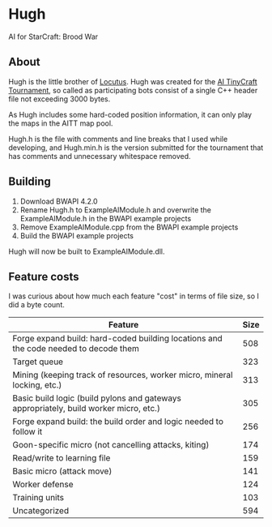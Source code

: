 # Hugh
AI for StarCraft: Brood War

## About
Hugh is the little brother of [Locutus](https://github.com/bmnielsen/Locutus). Hugh was created for the [AI TinyCraft Tournament](https://sites.google.com/view/mcrave/aitt), so called as participating bots consist of a single C++ header file not exceeding 3000 bytes.

As Hugh includes some hard-coded position information, it can only play the maps in the AITT map pool.

Hugh.h is the file with comments and line breaks that I used while developing, and Hugh.min.h is the version submitted for the tournament that has comments and unnecessary whitespace removed.

## Building

1. Download BWAPI 4.2.0
2. Rename Hugh.h to ExampleAIModule.h and overwrite the ExampleAIModule.h in the BWAPI example projects
3. Remove ExampleAIModule.cpp from the BWAPI example projects
4. Build the BWAPI example projects

Hugh will now be built to ExampleAIModule.dll.

## Feature costs

I was curious about how much each feature "cost" in terms of file size, so I did a byte count.

|Feature|Size|
|-------|----|
|Forge expand build: hard-coded building locations and the code needed to decode them|508|
|Target queue|323|
|Mining (keeping track of resources, worker micro, mineral locking, etc.)|313|
|Basic build logic (build pylons and gateways appropriately, build worker micro, etc.)|305|
|Forge expand build: the build order and logic needed to follow it|256|
|Goon-specific micro (not cancelling attacks, kiting)|174|
|Read/write to learning file|159|
|Basic micro (attack move)|141|
|Worker defense|124|
|Training units|103|
|Uncategorized|594|

